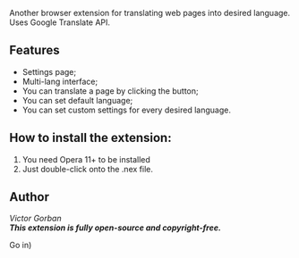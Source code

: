 Another browser extension for translating web pages into desired language. Uses Google Translate API.

<h2>Features</h2>
<ul>
  <li>Settings page;</li>
  <li>Multi-lang interface;</li>
  <li>You can translate a page by clicking the button;</li>
  <li>You can set default language;</li>
  <li>You can set custom settings for every desired language.</li>
</ul>


<h2>How to install the extension:</h2>
<ol>
  <li>You need Opera 11+ to be installed</li>  
  <li>Just double-click onto the .nex file.</li>
</ol>

<h2>Author</h2>
<i>Victor Gorban</i>
<br>
<i><b>This extension is fully open-source and copyright-free.</b></i>


Go in)
